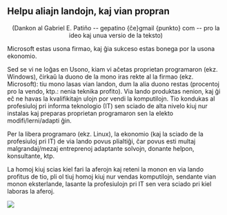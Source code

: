 <?php require("../../entete.php");?> <?php require("../../base.php");?> <?php require("../../fonctions.php");?>

<div id="corps">

<h2>Helpu aliajn landojn, kaj vian propran</h2>

<center>(Dankon al Gabriel E. Patiño -- gepatino {ĉe}gmail {punkto} com -- pro la ideo kaj unua versio de la teksto)</center>

<p>Microsoft estas usona firmao, kaj ĝia sukceso estas bonega por la usona ekonomio.</p>

<p>Sed se vi ne loĝas en Usono, kiam vi aĉetas proprietan programaron (ekz. Windows), ĉirkaŭ la duono de la mono iras rekte al la firmao (ekz. Microsoft): tiu mono lasas vian landon, dum la alia duono restas (procentoj pro la vendo, ktp.: nenia teknika profito). Via lando produktas nenion, kaj ĝi eĉ ne havas la kvalifikitajn ulojn por vendi la komputilojn. Tio kondukas al profesiuloj pri informa teknologio (IT) sen sciado de alta nivelo kiuj nur instalas kaj preparas proprietan programaron sen la elekto modifi/lerni/adapti ĝin.</p>

<p>Per la libera programaro (ekz. Linux), la ekonomio (kaj la sciado de la profesiuloj pri IT) de via lando povus plialtiĝi, ĉar povus esti multaj malgrandaj/mezaj entreprenoj adaptante solvojn, donante helpon, konsultante, ktp.</p>

<p>La homoj kiuj scias kiel fari la aferojn kaj reteni la monon en via lando profitus de tio, pli ol tiuj homoj kiuj nur vendas komputilojn, sendante vian monon eksterlande, lasante la profesiulojn pri IT sen vera sciado pri kiel laboras la aferoj.</p>

<img src="Images/earth.png" />

</div>


